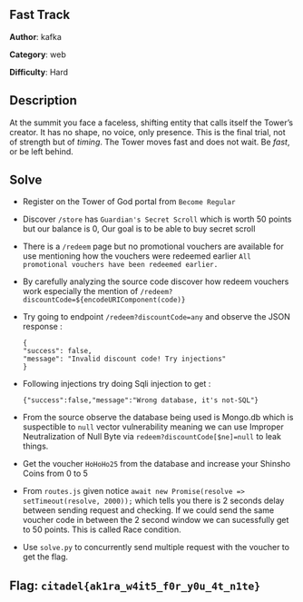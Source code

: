 ## Fast Track

**Author**: kafka

**Category**: web

**Difficulty**: Hard

## Description
At the summit you face a faceless, shifting entity that calls itself the Tower’s creator. It has no shape, no voice, only presence. This is the final trial, not of strength but of *timing*. The Tower moves fast and does not wait. Be *fast*, or be left behind.

## Solve
- Register on the Tower of God portal from `Become Regular`
-  Discover `/store` has `Guardian's Secret Scroll` which is worth 50 points but our balance is 0, Our goal is to be able to buy secret scroll
- There is a `/redeem` page but no promotional vouchers are available for use mentioning how the vouchers were redeemed earlier `All promotional vouchers have been redeemed earlier.`
- By carefully analyzing the source code  discover how redeem vouchers work especially  the mention of `/redeem?discountCode=${encodeURIComponent(code)}` 
- Try going to endpoint `/redeem?discountCode=any` and observe the JSON response : 
   ```
   {
  "success": false,
  "message": "Invalid discount code! Try injections"
   }
  ```
- Following injections try doing Sqli injection to get : 
  ```
  {"success":false,"message":"Wrong database, it's not-SQL"}
  ```

- From the source observe the database being used is Mongo.db which is suspectible to `null` vector vulnerability meaning we can use  Improper Neutralization of Null Byte via `redeem?discountCode[$ne]=null` to leak things.

- Get the voucher `HoHoHo25` from the database and increase your Shinsho Coins from 0 to 5
- From `routes.js` given notice `await new Promise(resolve => setTimeout(resolve, 2000));` which tells you there is 2 seconds delay between sending request and checking. If we could send the same voucher code in between the 2 second window we can sucessfully get to 50 points. This is called Race condition. 

- Use `solve.py` to concurrently send multiple request with the voucher to get the flag.


## Flag:  `citadel{ak1ra_w4it5_f0r_y0u_4t_n1te}`



